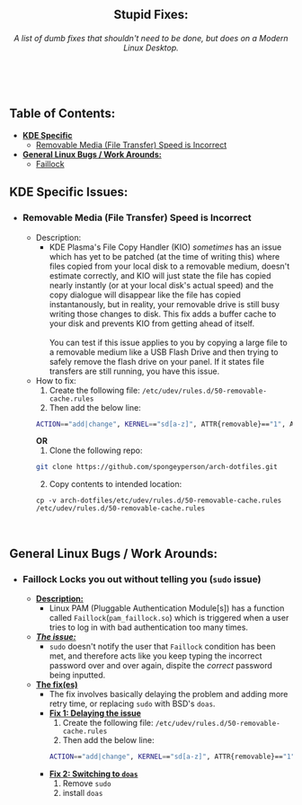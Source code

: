 <!--
<div id="user-content-toc">
  <ul>
    <summary align="center"><h1 style="display: inline-block; text-decoration: none;">Stupid Fixes:</h1></summary>
  </ul>
</div>
-->
## <p align=center> Stupid Fixes:
###### <p align=center> A list of dumb fixes that shouldn't need to be done, but does on a Modern Linux Desktop.</p>

<br></br>

## Table of Contents:
- **[KDE Specific](#kde-specific-issues)**
    - [Removable Media (File Transfer) Speed is Incorrect](#removable-media-file-transfer-speed-is-incorrect)
- **[General Linux Bugs / Work Arounds:](#general-linux-bugs--work-arounds)**
    - [Faillock](#faillock-locks-you-out-without-telling-you-sudo-issue)

## KDE Specific Issues: 
  - ### Removable Media (File Transfer) Speed is Incorrect
    - Description:
      - KDE Plasma's File Copy Handler (KIO) *sometimes* has an issue which has yet to be patched (at the time of writing this) where files copied from your local disk to a removable medium, doesn't estimate correctly, and KIO will just state the file has copied nearly instantly (or at your local disk's actual speed) and the copy dialogue will disappear like the file has copied instantanously, but in reality, your removable drive is still busy writing those changes to disk. This fix adds a buffer cache to your disk and prevents KIO from getting ahead of itself.
      <br></br>
      You can test if this issue applies to you by copying a large file to a removable medium like a USB Flash Drive and then trying to safely remove the flash drive on your panel. If it states file transfers are still running, you have this issue.  
    - How to fix:
      1) Create the following file: `/etc/udev/rules.d/50-removable-cache.rules`
      2) Then add the below line:
      ```sh
      ACTION=="add|change", KERNEL=="sd[a-z]", ATTR{removable}=="1", ATTR{bdi/max_ratio}="5"
      ```
      **OR**<br>
      1) Clone the following repo: 
      ```sh
      git clone https://github.com/spongeyperson/arch-dotfiles.git
      ```
      2) Copy contents to intended location:
      ```
      cp -v arch-dotfiles/etc/udev/rules.d/50-removable-cache.rules /etc/udev/rules.d/50-removable-cache.rules
      ```
      <br>
## General Linux Bugs / Work Arounds: 
  - ### Faillock Locks you out without telling you (`sudo` issue)
    - <b><u>Description:</b></u>
      - Linux PAM (Pluggable Authentication Module\[s]) has a function called `Faillock`(`pam_faillock.so`) which is triggered when a user tries to log in with bad authentication too many times.
    - <b><i><u>The issue:</u></i></b>
      - `sudo` doesn't notify the user that `Faillock` condition has been met, and therefore acts like you keep typing the incorrect password over and over again, dispite the <i>correct</i> password being inputted.
    - <b><u>The fix(es)</b></u>
      - The fix involves basically delaying the problem and adding more retry time, or replacing `sudo` with BSD's `doas`. 
      - <b><u>Fix 1: Delaying the issue</u></b>
        1) Create the following file: `/etc/udev/rules.d/50-removable-cache.rules`
        2) Then add the below line:
        ```sh
        ACTION=="add|change", KERNEL=="sd[a-z]", ATTR{removable}=="1", ATTR{bdi/max_ratio}="5"
        ```
      - <b><u>Fix 2: Switching to `doas`</u></b>
        1) Remove `sudo`
        2) install `doas`
<!--
## Commonly Used Steam Launch Arguments:

- ### My Launch Arguments:
  - #### Main PC:
      ```
      RADV_PERFTEST=gpl,aco gamemoderun mangohud %command%
      ```
  - #### Steam Deck:
      ```
      RADV_PERFTEST=gpl,aco gamemoderun %command%
      ```

- ## <img src="https://user-images.githubusercontent.com/28176188/224575749-b843d685-2e1e-43bc-8267-ee337fde8206.svg" width="19" height="19"> Wine Tweaks
  - #### Enable Wine-Specific FSR (AMD Fidelity FX&trade; Super Resolution)
    > ❗ <b>Notice</b>: This <i>should</i> run under <u>any</u> GPU, including Nvidia GPUs as FSR is an open standard
    ```
    WINE_FULLSCREEN_FSR=1
    ```
  - ### Force Wine Rendering APIs:
    - #### DXVK (DirectX 9/10/11 &rarr; Vulkan)
      ```
      WINE_USE_DXVK=1
      ```
      - #### <u>Additional Options</u>:
        -  Show DXVK Shader Compilation using DXVK HUD
            ```
            DXVK_HUD=compile
            ```
    - #### VKD3D (DirectX 12 &rarr; Vulkan)
      ```
      WINE_USE_VKD3D=1
      ```
    - #### D9VK (DirectX 9 &rarr; Vulkan)
      > <p align=center style="margin-bottom: 0;"><b><u> :exclamation: Deprecated :exclamation: </u></b></p>
      > <p align=center><a href=https://github.com/doitsujin/dxvk/pull/1275>This seems to have been deprecated as this has been merged into DXVK</a></p>


      > This option is listed here for legacy reasons, so if you need to use an older implementation of DirectX 9 &rarr; Vulkan, it is here for future reference. Do not use this if using newer DXVK Versions than [v1.5](https://github.com/doitsujin/dxvk/releases/tag/v1.5)
      ```
      WINE_USE_D9VK=1
      ```

- ## <img src="https://user-images.githubusercontent.com/28176188/142365376-270d160f-33c3-4012-a3d9-541ab65bfdb6.png" width="17" height="17"> AMD Tweaks:

- ### Force a specific Vulkan Driver (ICD):
  This is usually helpful when you either have multiple GPUs, a game is expecting only a 32-Bit library to exist, and fails to initialize because it only sees the default 64-Bit library, or when you want to specify a specific driver for a specific game (e.g. A game performs better on a specific driver) 
  - #### Mesa RADV:
    - 32-Bit:
      ```
      VK_ICD_FILENAMES=/usr/share/vulkan/icd.d/radeon_icd.i686.json
      ```
    - 64-Bit:
      ```
      VK_ICD_FILENAMES=/usr/share/vulkan/icd.d/radeon_icd.x86_64.json
      ```
  - #### AMD AMDVLK:
    >❗ Usually Slower
    - 32-Bit:
      ```
      VK_ICD_FILENAMES=/usr/share/vulkan/icd.d/amd_icd64.json
      ```
    - 64-Bit:
      ```
      VK_ICD_FILENAMES=/usr/share/vulkan/icd.d/amd_icd64.json
      ```
- ### RADV Performance Test Features:
> 📝 <b><u>Note</u></b>: You can combine both of these into one command as follows:
  ```
  RADV_PERFTEST=gpl,aco
  ```
  - #### Enable Valve's AMD ACO Recompiler (Requires RADV):
    > <p align=center> ⚠️ <u><b>More information may be needed on this Topic</u></b> ⚠️ </p>

    >A dynamic shader recompiler with the goal to replace standard LLVM shader compilation. <u>This can speed up shader compilation and reduce stuttering in most titles</u>, but (in my own testing) seems to help DXVK (or DirectX 11) titles more as DirectX 11 is not an Asynchronous aware API, and translating to Vulkan can add shader stuttering as result. This helps mitigate this.
    ```
    RADV_PERFTEST=aco
    ```
  - #### Vulkan GraphicsPipelineLibrary (<a href="https://github.com/GloriousEggroll/proton-ge-custom">`Proton-GE`</a> Only)
    > As of <a href=https://github.com/GloriousEggroll/proton-ge-custom/releases/tag/GE-Proton7-45>`GE-Proton7-45`</a>, `dxvk_async` was deprecated in favor of Graphics Pipeline Library (GPL) standard. It's job is to replace the functionality of `dxvk_async` and provide a Vulkan Extension to take it's place. This *should* be more cross platform with AMD, Nvidia, Intel, etc; but as of right now, more testing will be needed.
    ```
    RADV_PERFTEST=gpl
    ```

- ## <img src="https://user-images.githubusercontent.com/28176188/142362826-8090a147-94ee-4f67-a3ed-f87058a6797d.png" width="17" height="17"> Nvidia Tweaks:

  - ### Force a specific Vulkan Driver (ICD):
    This is usually helpful when you either have multiple GPUs, a game is expecting only a 32-Bit library to exist, and fails to initialize because it only sees the default 64-Bit library, or when you want to specify a specific driver for a specific game (e.g. A game performs better on a specific driver) 

      > ##### :exclamation: <u>Required Package(s)</u>: [`nvidia-utils`](https://archlinux.org/packages/extra/x86_64/nvidia-utils/) & [`lib32-nvidia-utils`](https://archlinux.org/packages/multilib/x86_64/lib32-nvidia-utils/) 
      - 64-Bit Nvidia ICD:
        ```
        VK_ICD_FILENAMES=/usr/share/vulkan/icd.d/nvidia_icd.json
        ```

- ## Valve GAMESCOPE (Formerly <a href=https://github.com/Plagman/gamescope>`steamcompmgr`</a>)
  > ❗ <b><u>Notice</b></u>: This is for the Gamescope Compositor, not Desktop Environment
  ```bash
  # Upscale a 720p game to 1440p with integer scaling
  gamescope -h 720 -H 1440 -n -- %command%

  # Limit a vsynced game to 30 FPS
  gamescope -r 30 -- %command%

  # Run the game at 1080p, but scale output to a fullscreen 3440×1440 pillarboxed ultrawide window
  gamescope -w 1920 -h 1080 -W 3440 -H 1440 -b -- %command%
  ```
  ### Options:

  See `gamescope --help` for a full list of options.

  * `-W`, `-H`: set the resolution used by gamescope. Resizing the gamescope window will update these settings. Ignored in embedded mode. If `-H` is specified but `-W` isn't, a 16:9 aspect ratio is assumed. Defaults to 1280×720.
  * `-w`, `-h`: set the resolution used by the game. If `-h` is specified but `-w` isn't, a 16:9 aspect ratio is assumed. Defaults to the values specified in `-W` and `-H`.
  * `-r`: set a frame-rate limit for the game. Specified in frames per second. Defaults to unlimited.
  * `-o`: set a frame-rate limit for the game when unfocused. Specified in frames per second. Defaults to unlimited.
  * `-U`: use AMD FidelityFX™ Super Resolution 1.0 for upscaling 
  * `-n`: use integer scaling.
  * `-b`: create a border-less window.
  * `-f`: create a full-screen window.

  <!--
  # <p align=center>Games:</p>



<div id="user-content-toc">
  <ul>
    <summary align="center"><h1 style="display: inline-block; text-decoration: none;">Games:</h1></summary>
  </ul>
</div>

## Red Dead Redemption 2:
- #### Wine / Proton Info:
  - Initial Test Version: `Proton-7.0rc3-GE-1`
  - Last Known Working: `GE-Proton7-10`

- **Steam Launch Arguments**:
  ```bash
  VK_ICD_FILENAMES=/usr/share/vulkan/icd.d/radeon_icd.x86_64.json RADV_PERFTEST=aco gamemoderun mangohud %command% -vulkan -ignorepipelinecache
  ```
- **Notes**: 
    - This game uses standard RADV ICD + ACO Recompiler, Gamemode Run, and Mangohud
    - `-ignorepipelinecache`: Use this flag for performance reasons.
    - `-vulkan`: is required to get the game to display 
    - **Notice**: **Proton-7.0rc2-GE-1** has issues starting RGSC Launcher and will cause the game to never launch. Use **Standard Valve Proton** or **Proton-7.0rc3-GE-1** or newer. 

## Grand Theft Auto IV: The Complete Edition:
- #### Wine / Proton Info:
  - Last Known Working: `Proton-6.21-GE-2`
  
- **Steam Launch Arguments**:
  ```bash
  DXVK_HUD=compile gamemoderun mangohud %command%
  ```

## Farming Simulator 22:
- #### Wine / Proton Info:
  - Last Known Working: `Proton 6.3-8`

- **Steam Launch Arguments**:
  ```bash
  VK_ICD_FILENAMES=/usr/share/vulkan/icd.d/radeon_icd.x86_64.json RADV_PERFTEST=aco gamemoderun mangohud %command%
  ```
- **Notes**: 
    - This game uses standard RADV ICD + ACO Recompiler, Gamemode Run, and Mangohud

## Spyro Reignited Trilogy:
- #### Wine / Proton Info:
  - Last Known Working: `Proton-7.0rc2-GE-1`

- **Steam Launch Arguments**:
  ```bash
  VK_ICD_FILENAMES=/usr/share/vulkan/icd.d/radeon_icd.x86_64.json RADV_PERFTEST=aco gamemoderun mangohud %command% -nohmd -DX11
  ```
- **Notes**: 
    - This game uses standard RADV ICD + ACO Recompiler, Gamemode Run, and Mangohud
    - Without `-nohmd` and `-DX11` flags, this game will either crash at random intervals, or instantly crash without any warning before the game launches.

## Ghostrunner:
- #### Wine / Proton Info:
  - Last Known Working: `Proton-7.0rc6-GE-1`

- **Steam Launch Arguments**:
  ```bash
  VK_ICD_FILENAMES=/usr/share/vulkan/icd.d/radeon_icd.x86_64.json RADV_PERFTEST=aco gamemoderun mangohud %command%
  ```

## Satisfactory:
- #### Wine / Proton Info:
  - Last Known Working: `GE-Proton7-10`

- **Steam Launch Arguments**:
```
MESA_GL_VERSION_OVERRIDE=4.4COMPAT __GL_SHADER_DISK_CACHE=1 VK_ICD_FILENAMES=/usr/share/vulkan/icd.d/radeon_icd.x86_64.json RADV_PERFTEST=aco gamemoderun mangohud %command% -opengl -SkipBuildPatchPrereq
```

## Assassins Creed Origins:
- #### Wine / Proton Info:
  - Last Known Working: `GE-Proton7-9`
- **Steam Launch Arguments:**
  ```bash
  DXVK_LOG_LEVEL=none PROTON_USE_D9VK=1 %command%
  ```

## Sleeping Dogs: Definitive Edition:
- #### Wine / Proton Info:
  - Last Known Working: `Proton 6.3-8`

- **Dependancies:**
    - `gamescope-git`<sup>[aur](https://aur.archlinux.org/packages/gamescope-git)</sup>
      - Required due to [Sleeping Dogs White Screen issue](https://github.com/ValveSoftware/Proton/issues/872#issuecomment-468116035). Default Proton Fix includes using a Virtual Desktop, however, the gamescope approach works nicer with Multi-Mon Setups.
- **Steam Launch Arguments:**
  ```bash
  VK_ICD_FILENAMES=/usr/share/vulkan/icd.d/radeon_icd.x86_64.json RADV_PERFTEST=aco gamemoderun gamescope -w 2560 -h 1440 -W 2560 -H 1440 -b -- mangohud %command%
  ```
- ### Fixes:
  - #### How to fix Virtual Desktop / Multi-Mon Issues:
    1. Install Dependancies
    2. In the commandline, run `protontricks 307690 --gui`
    3. When Protontricks opens, Click `Select the default wineprefix` and Click `ok`.
    4. Click `Run winecfg`
    5. In the "`Graphics`" tab of winecfg, uncheck: `Emulate a virtual desktop`
    6. add Steam Launch Arguments, and replace both instances of Width and Height (`-w` & `-h`) to your Monitor's Resolution.

## Final Fantasy XV: "Windows" Edition:
- #### Wine / Proton Info:
  - Initial Test Version: `GE-Proton7-18`<sup>[Regression](https://github.com/ValveSoftware/Proton/issues/74#event-5256563749)</sup>
    -  **Regression Info**:
       -  Every version past `Proton 7.0-2` is known to have a regression where a message pops up containing: ["Unable to create interface ISteamUser" error](https://user-images.githubusercontent.com/3923810/44459007-53c26c80-a608-11e8-9a79-734b6050b927.png), or the game starts with a Black Screen; along with various other issues with the game past this specific Proton version. Use with Caution.
  - Last Known Working: `Proton 7.0-2`
- **Steam Launch Arguments:**
  ```bash
  VK_ICD_FILENAMES=/usr/share/vulkan/icd.d/radeon_icd.x86_64.json RADV_PERFTEST=aco gamemoderun mangohud %command%
  ```

## Bioshock Remastered:
- #### Wine / Proton Info:
  - Working Status: `Working, occasional crashing. Unsure if caused by Proton.`
  - Initial Test Version: `Proton Experimental`
  - Last Known Working: `GE-Proton7-18` <sup>*Possibly* also causing crashing, further testing / research needed.</sup>
- Issues:
  - Game is known to crash upon saving, loading the map (m key), or loading a new world. These issues are sporadic and random, ~~and no discernable cause has been placed yet.~~ It's possible crashes are caused by DXVK trying to inject 64bit libraries into a 32bit game, as forcing Vulkan ICD as the `i686` variant seems to stop or limit crashing. More testing is needed.
- **Steam Launch Arguments:**
  ```bash
  VK_ICD_FILENAMES=/usr/share/vulkan/icd.d/radeon_icd.i686.json RADV_PERFTEST=aco mangohud %command% -nointro
  ```

## Ghost of a Tale:
- #### Wine / Proton Info:
  - Working Status: `Seems to be Fully Working, More Testing Needed`
  - Initial Test Version: `GE-Proton7-20` <sup>*Possibly* Also Broken, further testing needed.</sup>
  - Last Known Working: `Proton 6.3-8`
- **Steam Launch Arguments:**
  ```bash
  VK_ICD_FILENAMES=/usr/share/vulkan/icd.d/radeon_icd.i686.json RADV_PERFTEST=aco gamemoderun mangohud %command%
  ```

## Deep Rock Galactic:
- #### Wine / Proton Info:
  - Working Status: `Working`
  - Initial Test Version: `GE-Proton7-17`
  - Last Known Working: `GE-Proton7-17`
- **Steam Launch Arguments:**
  ```bash
  VK_ICD_FILENAMES=/usr/share/vulkan/icd.d/radeon_icd.x86_64.json RADV_PERFTEST=aco gamemoderun mangohud %command%
  ```

## Tunic:
- #### Wine / Proton Info:
  - Working Status: `Working`
  - Initial Test Version: `GE-Proton7-17`
  - Last Known Working: `GE-Proton7-18`
- **Steam Launch Arguments:**
  ```bash
  VK_ICD_FILENAMES=/usr/share/vulkan/icd.d/radeon_icd.x86_64.json RADV_PERFTEST=aco gamemoderun mangohud %command%
  ```

## Assassins Creed Origins:
- #### Wine / Proton Info:
  - Working Status: `Working`
  - Initial Test Version: `GE-Proton7-17`
  - Last Known Working: `GE-Proton7-35`
- #### Steam Launch Arguments:
  - `GE-Proton7-25` and Above (currently untested):
    ```bash
    DXVK_ASYNC=1 %command%
    ```
  - Previous Launch Arguments
    ```bash
    DXVK_LOG_LEVEL=none PROTON_USE_D9VK=1 %command%
    ```

## Sea of Thieves:
- #### Wine / Proton Info:
  - Working Status: `Working`
  - Initial Test Version: `GE-Proton7-17`
  - Last Known Working: `GE-Proton7-17`
- **Steam Launch Arguments:**
  ```bash
  VK_ICD_FILENAMES=/usr/share/vulkan/icd.d/radeon_icd.x86_64.json RADV_PERFTEST=aco gamemoderun mangohud %command%
  ```

## Cult of the Lamb:
- #### Wine / Proton Info:
  - Working Status: `Working`
  - Initial Test Version: `Proton-7.0rc6-GE-1`
  - Last Known Working: `GE-Proton7-38`
- **Steam Launch Arguments:**
  ```bash
  VK_ICD_FILENAMES=/usr/share/vulkan/icd.d/radeon_icd.x86_64.json RADV_PERFTEST=aco gamemoderun mangohud %command%
  ```
- ### Fixes:
  - #### [Stuttering / Frame-Pacing Issues](https://www.reddit.com/r/SteamDeck/comments/x4cau0/cult_of_the_lamb_micro_stutter_fix/):
     - Add the Following Lines to: `<installdir>/Cult of the Lamb/Cult Of The Lamb_Data/boot.config`
      ```
      gfx-enable-gfx-jobs=1
      gfx-enable-native-gfx-jobs=1
      gc-max-time-slice=1
      ```

## Dinkum:
- #### Wine / Proton Info:
  - Working Status: `Working`
  - Initial Test Version: `GE-Proton7-27`
  - Last Known Working: `GE-Proton7-38`
- **Steam Launch Arguments:**
  ```bash
  VK_ICD_FILENAMES=/usr/share/vulkan/icd.d/radeon_icd.x86_64.json RADV_PERFTEST=aco gamemoderun mangohud %command%
  ```
- ### Fixes:
  - #### Stuttering / Frame-Pacing Issues:
     - Add the Following Lines to: `<installdir>/Dinkum/Dinkum_Data/boot.config`
      ```
      gfx-enable-gfx-jobs=1
      gfx-enable-native-gfx-jobs=1
      gc-max-time-slice=1
      ```
-->